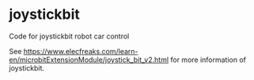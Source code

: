# joystickbit
Code for joystickbit robot car control

See https://www.elecfreaks.com/learn-en/microbitExtensionModule/joystick_bit_v2.html for more information of joystickbit.

